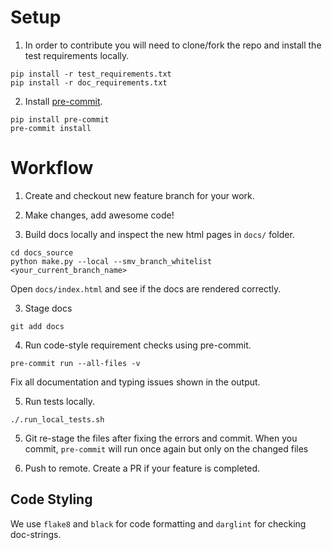# Setup

1. In order to contribute you will need to clone/fork the repo and install the test requirements locally.

```
pip install -r test_requirements.txt
pip install -r doc_requirements.txt
```

2. Install [pre-commit](https://pre-commit.com/).

```
pip install pre-commit
pre-commit install
```

# Workflow
1. Create and checkout new feature branch for your work.

1. Make changes, add awesome code!

2. Build docs locally and inspect the new html pages in `docs/` folder.

```
cd docs_source
python make.py --local --smv_branch_whitelist <your_current_branch_name>
```

Open `docs/index.html` and see if the docs are rendered correctly.

3. Stage docs

```
git add docs
```

4. Run code-style requirement checks using pre-commit.

```
pre-commit run --all-files -v
```

Fix all documentation and typing issues shown in the output.

5. Run tests locally.

```
./.run_local_tests.sh
```

5. Git re-stage the files after fixing the errors and commit. When you commit, `pre-commit` will run once again but only on the changed files

6. Push to remote. Create a PR if your feature is completed.


## Code Styling

We use `flake8` and `black` for code formatting and `darglint` for checking doc-strings.
